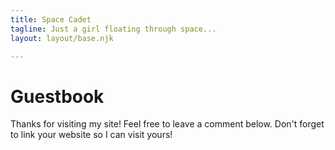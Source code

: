 ```yaml
---
title: Space Cadet
tagline: Just a girl floating through space...
layout: layout/base.njk

---
```


<h1>Guestbook</h1>
<p>Thanks for visiting my site! Feel free to leave a comment below. Don't forget to link your website so I can visit yours!</p>

<!---<p>NOTE: This page may take a moment to load. If for some reason it doesn't display you can sign the guestbook at this [<a href="https://starbug.atabook.org/">link]</a></p>

<iframe id="gbook" type="text/html" src="https://starbug.atabook.org/" scrolling="no"></iframe>--->

<div id="c_widget"></div>
<script src="js/comment-widget.js"></script>